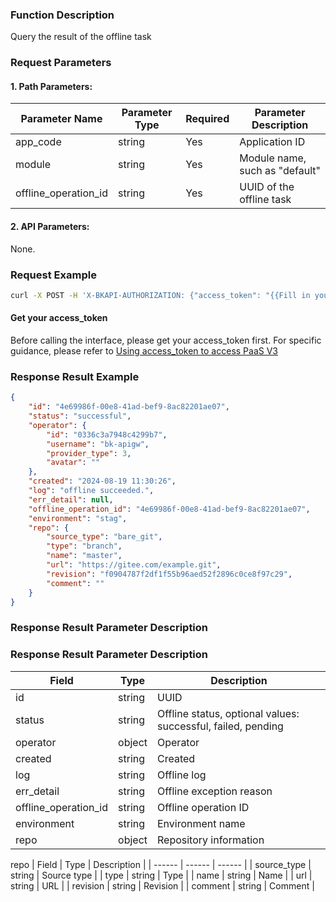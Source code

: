 ### Function Description
Query the result of the offline task

### Request Parameters

#### 1. Path Parameters:

|   Parameter Name   |    Parameter Type  |  Required  |     Parameter Description     |
| ------------ | ------------ | ------ | ---------------- |
| app_code   | string | Yes | Application ID |
| module   | string | Yes | Module name, such as "default" |
| offline_operation_id | string | Yes | UUID of the offline task |

#### 2. API Parameters:
None.


### Request Example
```bash
curl -X POST -H 'X-BKAPI-AUTHORIZATION: {"access_token": "{{Fill in your AccessToken}}"}' http://bkapi.example.com/api/bkpaas3/prod/bkapps/applications/{{Fill in your AppCode}}/modules/{{Fill in your module name}}/envs/{Fill in App deployment environment:stag or prod}/offlines/{{offline_operation_id}}/result/
```

#### Get your access_token

Before calling the interface, please get your access_token first. For specific guidance, please refer to [Using access_token to access PaaS V3](https://bk.tencent.com/docs/markdown/PaaS3.0/topics/paas/access_token)

### Response Result Example
```json
{
    "id": "4e69986f-00e8-41ad-bef9-8ac82201ae07",
    "status": "successful",
    "operator": {
        "id": "0336c3a7948c4299b7",
        "username": "bk-apigw",
        "provider_type": 3,
        "avatar": ""
    },
    "created": "2024-08-19 11:30:26",
    "log": "offline succeeded.",
    "err_detail": null,
    "offline_operation_id": "4e69986f-00e8-41ad-bef9-8ac82201ae07",
    "environment": "stag",
    "repo": {
        "source_type": "bare_git",
        "type": "branch",
        "name": "master",
        "url": "https://gitee.com/example.git",
        "revision": "f0904787f2df1f55b96aed52f2896c0ce8f97c29",
        "comment": ""
    }
}
```

### Response Result Parameter Description

### Response Result Parameter Description

| Field |   Type | Description |
| ------ | ------ | ------ | 
| id | string | UUID |
| status | string | Offline status, optional values: successful, failed, pending |
| operator | object | Operator |
| created | string | Created |
| log | string | Offline log |
| err_detail | string | Offline exception reason |
| offline_operation_id | string | Offline operation ID |
| environment | string | Environment name |
| repo | object | Repository information |

repo
| Field |   Type | Description |
| ------ | ------ | ------ |
| source_type | string | Source type |
| type | string | Type |
| name | string | Name |
| url | string | URL |
| revision | string | Revision |
| comment | string | Comment |